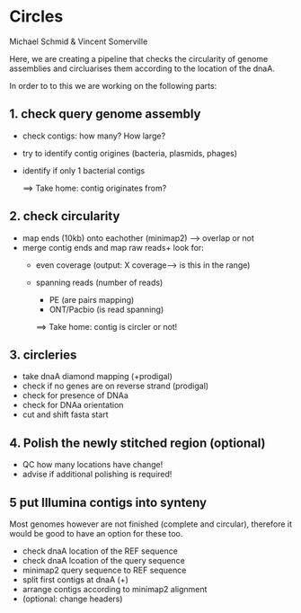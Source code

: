 # Circles
Michael Schmid & Vincent Somerville


Here, we are creating a pipeline that checks the circularity of genome assemblies and circluarises them according to the location of the dnaA.

In order to to this we are working on the following parts:

## 1. check query genome assembly

- check contigs: how many? How large?
- try to identify contig origines (bacteria, plasmids, phages)
- identify  if only 1 bacterial contigs

  ==> Take home: contig originates from?

## 2. check circularity

- map ends (10kb) onto eachother (minimap2) --> overlap or not
- merge contig ends and map raw reads+ look for:
  - even coverage (output: X coverage--> is this in the range)
  - spanning reads (number of reads)
    - PE (are pairs mapping)
    - ONT/Pacbio (is read spanning)

    ==> Take home: contig is circler or not!

## 3. circleries

  - take dnaA diamond mapping (+prodigal)
  - check if no genes are on reverse strand (prodigal)
  - check for presence of DNAa
  - check for DNAa orientation
  - cut and shift fasta start

## 4. Polish the newly stitched region (optional)

  - QC how many locations have change!
  - advise if additional polishing is required!

## 5 put Illumina contigs into synteny

Most genomes however are not finished (complete and circular), therefore it would be good to have an option for these too.

- check dnaA location of the REF sequence
- check dnaA lcoation of the query sequence
- minimap2 query sequence to REF sequence
- split first contigs at dnaA (+)
- arrange contigs according to minimap2 alignment
- (optional: change headers)
